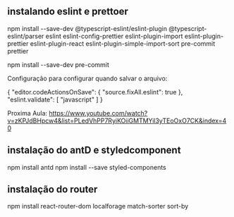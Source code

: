 ## instalando eslint e prettoer

npm install --save-dev @typescript-eslint/eslint-plugin @typescript-eslint/parser eslint eslint-config-prettier eslint-plugin-import eslint-plugin-prettier eslint-plugin-react eslint-plugin-simple-import-sort pre-commit prettier

npm install --save-dev pre-commit

Configuração para configurar quando salvar o arquivo:

{
"editor.codeActionsOnSave": {
"source.fixAll.eslint": true
},
"eslint.validate": [
"javascript"
]
}

Proxima Aula: https://www.youtube.com/watch?v=zKPJdBHpcw4&list=PLedVhPP7RyiKOiiGMTMYil3yTEoOxO7CK&index=40

## instalação do antD e styledcomponent

npm install antd
npm install --save styled-components

## instalação do router

npm install react-router-dom localforage match-sorter sort-by
